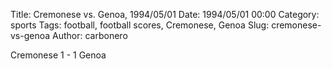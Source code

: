 Title: Cremonese vs. Genoa, 1994/05/01
Date: 1994/05/01 00:00
Category: sports
Tags: football, football scores, Cremonese, Genoa
Slug: cremonese-vs-genoa
Author: carbonero


Cremonese 1 - 1 Genoa
